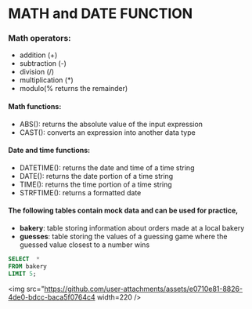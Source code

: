 # MATH and DATE FUNCTION

### Math operators:

- addition (+)
- subtraction (-)
- division (/)
- multiplication (*)
- modulo(% returns the remainder)

#### Math functions:

* ABS(): returns the absolute value of the input expression
* CAST(): converts an expression into another data type

#### Date and time functions:

* DATETIME(): returns the date and time of a time string
* DATE(): returns the date portion of a time string
* TIME(): returns the time portion of a time string
* STRFTIME(): returns a formatted date

#### The following tables contain mock data and can be used for practice,

- <b>bakery</b>: table storing information about orders made at a local bakery
- <b>guesses</b>: table storing the values of a guessing game where the guessed value closest to a number wins

```SQL
SELECT  * 
FROM bakery
LIMIT 5;
```
<img src="https://github.com/user-attachments/assets/e0710e81-8826-4de0-bdcc-baca5f0764c4 width=220 />
